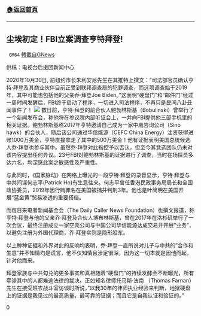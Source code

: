 ###  [:house:返回首頁](https://github.com/ourhimalayas/txt)
---

## 尘埃初定！FBI立案调查亨特拜登!
` GM64` [轉載自GNews](https://gnews.org/zh-hans/547716/)

供稿：电视台后援团新闻中心

2020年10月30日, 前纽约市长朱利安尼先生在其推特上撰文：“司法部官员确认亨特·拜登及其商业伙伴目前正受到联邦调查局的犯罪调查，而这项调查始于2019年，其中可能也包括他的父亲乔·拜登Joe Biden。”这表明“硬盘门”和“邮件门”经过一周时间发酵后，FBI终于启动了程序，一切进入司法程序，不再只是民间八卦丑闻事件了！
![]()![](https://gnews-media-offload.s3.amazonaws.com/wp-content/uploads/2020/11/11082259/image6-4.png)
数日前，亨特·拜登的前合伙人鲍勃林斯基（Bobulinski）曾举行了一个新闻发布会，称他将在参议院内部听证会上，一并向FBI提供他三部手机里的相关证据。鲍勃林斯基称2017年亨特邀请自己成为一家中鹰咨询公司（Sino hawk）的合伙人，随后该公司通过华信能源（CEFC China Energy）注资获得进账1000万美金，亨特直接拿走了其中的500万美金！他有证据表明美国总统候选人乔·拜登也参与其中。虽然乔·拜登对此指控予以否认，但至今其竞选团队仍未对该内容提出任何异议。23号FBI对鲍勃林斯基的证据进行了调查，当时在场探员多达六名，均深感此案之敏感性及严重性。

与此同时，《国家脉动》在网络上曝光的一段亨特·拜登的录音显示，亨特·拜登与中共间谍何志平(Patrick Ho)有生意往来。何志平曾任香港民政事务局局长和全国政协委员，2019年因行贿罪名在美国被捕并判刑3年。他也是叶简明在美国开展“蓝金黄”贸易渗透的重要搭档。

而每日来电者新闻基金会（The Daily Caller News Foundation）也撰文报道，称亨特·拜登与他的父亲乔·拜登及合伙人博布林斯基，曾在2017年在洛杉矶举行了一次会议，最终注册成立一家空壳公司与中国公司华信能源达成交易并开展”业务”，以避免注册为外国代理商，乔·拜登实则是隐形股东。

以上种种证据和外界对此的反响均表明，乔·拜登一直所说对儿子与中共的”合作和生意”并不知情均是谎言，他不仅知情且涉足很深，因为这一切本就是因他而起，针对他而来。

拜登家族与中共勾兑的更多事实和真相随着“硬盘门”的持续发酵会不断曝光，所有牵涉其中的人都难逃法律的裁决。正如知名律师托马斯·法南 （Thomas Farnan）先生在接受班农战斗室访谈时所说，”以我30年的律师执业经验来判断，地狱硬盘上的证据是我见过的最高质量，最可靠的证据；而且它是自我认证和验证的。”

0
